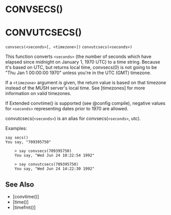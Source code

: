 # CONVSECS()
# CONVUTCSECS()
`convsecs(<seconds>[, <timezone>])`
`convutcsecs(<seconds>)`

  This function converts `<seconds>` (the number of seconds which have elapsed since midnight on January 1, 1970 UTC) to a time string. Because it's based on UTC, but returns local time, convsecs(0) is not going to be "Thu Jan 1 00:00:00 1970" unless you're in the UTC (GMT) timezone.

  If a `<timezone>` argument is given, the return value is based on that timezone instead of the MUSH server's local time. See [timezones] for more information on valid timezones.

  If Extended convtime() is supported (see @config compile), negative values for `<seconds>` representing dates prior to 1970 are allowed.

  convutcsecs(`<seconds>`) is an alias for convsecs(`<seconds>`, utc).

  Examples:
```
say secs()
You say, "709395750"
```
```
    > say convsecs(709395750)
    You say, "Wed Jun 24 10:22:54 1992"
```
```
    > say convutcsecs(709395750)
    You say, "Wed Jun 24 14:22:30 1992"
```

## See Also
- [convtime()]
- [time()]
- [timefmt()]

